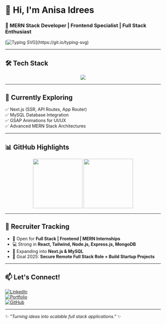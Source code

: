 # 👋 Hi, I'm Anisa Idrees  
### 🚀 MERN Stack Developer | Frontend Specialist | Full Stack Enthusiast  

[![Typing SVG](https://readme-typing-svg.herokuapp.com?font=Fira+Code&pause=1200&color=f70ff7&width=600&lines=Full+Stack+Developer+%7C+MERN+Stack;Frontend+%26+Backend+Specialist;Currently+Learning+Next.js+%26+MySQL;Always+open+to+new+opportunities!)](https://git.io/typing-svg)

---

## 🛠️ Tech Stack  
<p align="center">
  <img src="https://skillicons.dev/icons?i=html,css,js,react,tailwind,bootstrap,ts,nodejs,express,mongodb,mysql,nextjs,git,vercel" />
</p>

---

## 🌱 Currently Exploring  
✅ Next.js (SSR, API Routes, App Router)  
✅ MySQL Database Integration  
✅ GSAP Animations for UI/UX  
✅ Advanced MERN Stack Architectures  

---

## 📊 GitHub Highlights  
<p align="center">
  <img src="https://github-readme-stats.vercel.app/api?username=AnisaIdrees&show_icons=true&theme=radical" height="160"/>
  <img src="https://github-readme-streak-stats.herokuapp.com/?user=AnisaIdrees&theme=radical" height="160"/>
</p>

---

## 🎯 Recruiter Tracking  
- 🔎 Open for **Full Stack | Frontend | MERN Internships**  
- 💻 Strong in **React, Tailwind, Node.js, Express.js, MongoDB**  
- 🚀 Expanding into **Next.js & MySQL**  
- 🌟 Goal 2025: **Secure Remote Full Stack Role + Build Startup Projects**  

---

## 📫 Let's Connect!  
[![LinkedIn](https://img.shields.io/badge/LinkedIn-0A66C2?style=for-the-badge&logo=linkedin&logoColor=white)](your-linkedin-link)  
[![Portfolio](https://img.shields.io/badge/Portfolio-FF5722?style=for-the-badge&logo=google-chrome&logoColor=white)](your-portfolio-link)  
[![GitHub](https://img.shields.io/badge/GitHub-171515?style=for-the-badge&logo=github&logoColor=white)](https://github.com/AnisaIdrees)  

---

✨ *"Turning ideas into scalable full stack applications."* ✨

